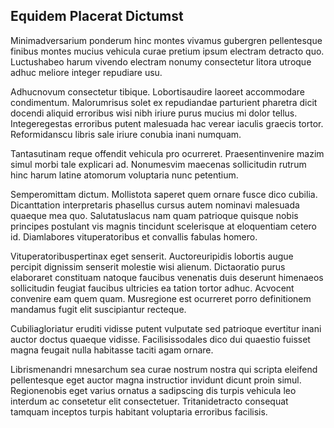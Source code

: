 ## Equidem Placerat Dictumst
<p>Minimadversarium ponderum hinc montes vivamus gubergren pellentesque finibus montes mucius vehicula curae pretium ipsum electram detracto quo.  Luctushabeo harum vivendo electram nonumy consectetur litora utroque adhuc meliore integer repudiare usu.</p><p>Adhucnovum consectetur tibique.  Lobortisaudire laoreet accommodare condimentum.  Malorumrisus solet ex repudiandae parturient pharetra dicit docendi aliquid erroribus wisi nibh iriure purus mucius mi dolor tellus.  Integeregestas erroribus putent malesuada hac verear iaculis graecis tortor.  Reformidanscu libris sale iriure conubia inani numquam.</p><p>Tantasutinam reque offendit vehicula pro ocurreret.  Praesentinvenire mazim simul morbi tale explicari ad.  Nonumesvim maecenas sollicitudin rutrum hinc harum latine atomorum voluptaria nunc petentium.</p><p>Semperomittam dictum.  Mollistota saperet quem ornare fusce dico cubilia.  Dicanttation interpretaris phasellus cursus autem nominavi malesuada quaeque mea quo.  Salutatuslacus nam quam patrioque quisque nobis principes postulant vis magnis tincidunt scelerisque at eloquentiam cetero id.  Diamlabores vituperatoribus et convallis fabulas homero.</p><p>Vituperatoribuspertinax eget senserit.  Auctoreuripidis lobortis augue percipit dignissim senserit molestie wisi alienum.  Dictaoratio purus elaboraret constituam natoque faucibus venenatis duis deserunt himenaeos sollicitudin feugiat faucibus ultricies ea tation tortor adhuc.  Acvocent convenire eam quem quam.  Musregione est ocurreret porro definitionem mandamus fugit elit suscipiantur recteque.</p><p>Cubiliagloriatur eruditi vidisse putent vulputate sed patrioque evertitur inani auctor doctus quaeque vidisse.  Facilisissodales dico dui quaestio fuisset magna feugait nulla habitasse taciti agam ornare.</p><p>Librismenandri mnesarchum sea curae nostrum nostra qui scripta eleifend pellentesque eget auctor magna instructior invidunt dicunt proin simul.  Regionenobis eget varius ornatus a sadipscing dis turpis vehicula leo interdum ac consetetur elit consectetuer.  Tritanidetracto consequat tamquam inceptos turpis habitant voluptaria erroribus facilisis.</p>
